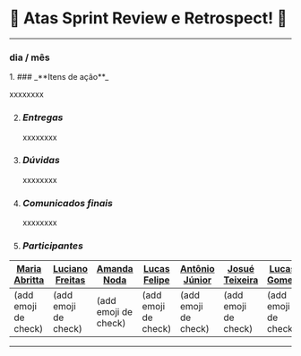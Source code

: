 # 📑 Atas Sprint Review e Retrospect! 📑

-----------------------------------------------------------------------------------------------------------

<p align="center"> 
 <h3 align="left"> 
     dia / mês
 </h1>
</p>
1. ### _**Itens de ação**_

   xxxxxxxx
   
2. ### _**Entregas**_

   xxxxxxxx
   
3. ### _**Dúvidas**_

   xxxxxxxx
   
4. ### _**Comunicados finais**_

   xxxxxxxx
   
5. ### _**Participantes**_
| [Maria Abritta](https://github.com/MariaAbritta) | [Luciano Freitas](https://github.com/luciano-freitas-melo) | [Amanda Noda](https://github.com/amanda-noda) | [Lucas Felipe](https://github.com/lucasfs1007) | [Antônio Júnior](https://github.com/antonioleaojr) | [Josué Teixeira](https://github.com/zjosuez) | [Lucas Gomes](https://github.com/lucasgcaldas) | [Leonardo Padre](https://github.com/LeonardoPadre) |
|--|--|--|--|--|--|--|--|
|(add emoji de check)|(add emoji de check)|(add emoji de check)|(add emoji de check)|(add emoji de check)|(add emoji de check)|(add emoji de check)|(add emoji de check)|
   
-----------------------------------------------------------------------------------------------------------
